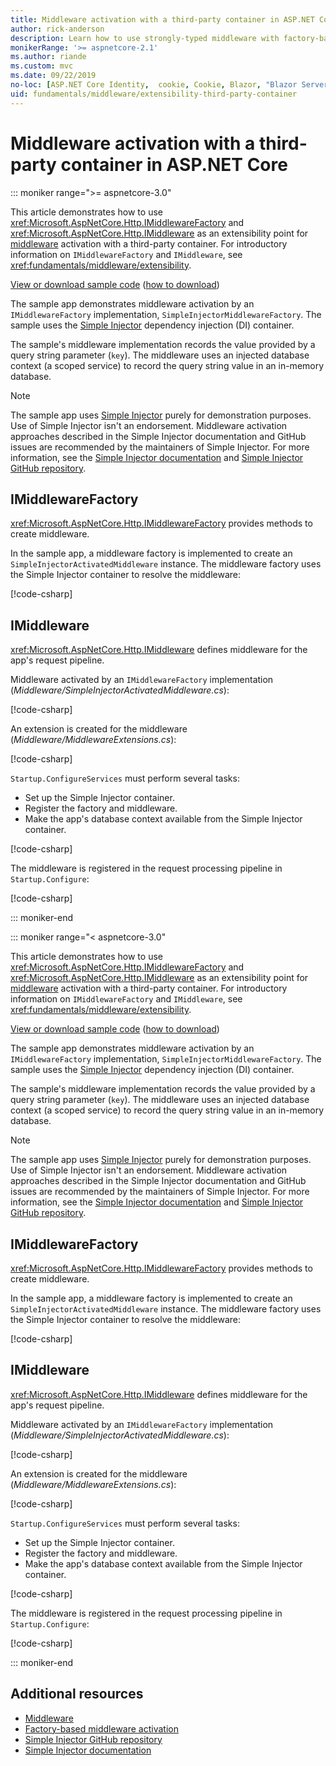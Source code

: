 ```yaml
---
title: Middleware activation with a third-party container in ASP.NET Core
author: rick-anderson
description: Learn how to use strongly-typed middleware with factory-based activation and a third-party container in ASP.NET Core.
monikerRange: '>= aspnetcore-2.1'
ms.author: riande
ms.custom: mvc
ms.date: 09/22/2019
no-loc: [ASP.NET Core Identity,  cookie, Cookie, Blazor, "Blazor Server", "Blazor WebAssembly", "Identity", "Let's Encrypt", Razor, SignalR]
uid: fundamentals/middleware/extensibility-third-party-container
---
```

# Middleware activation with a third-party container in ASP.NET Core

::: moniker range=">= aspnetcore-3.0"

This article demonstrates how to use <xref:Microsoft.AspNetCore.Http.IMiddlewareFactory> and <xref:Microsoft.AspNetCore.Http.IMiddleware> as an extensibility point for [middleware](xref:fundamentals/middleware/index) activation with a third-party container. For introductory information on `IMiddlewareFactory` and `IMiddleware`, see <xref:fundamentals/middleware/extensibility>.

[View or download sample code](https://github.com/dotnet/AspNetCore.Docs/tree/master/aspnetcore/fundamentals/middleware/extensibility-third-party-container/samples/) ([how to download](xref:index#how-to-download-a-sample))

The sample app demonstrates middleware activation by an `IMiddlewareFactory` implementation, `SimpleInjectorMiddlewareFactory`. The sample uses the [Simple Injector](https://simpleinjector.org) dependency injection (DI) container.

The sample's middleware implementation records the value provided by a query string parameter (`key`). The middleware uses an injected database context (a scoped service) to record the query string value in an in-memory database.

> [!NOTE]
> The sample app uses [Simple Injector](https://github.com/simpleinjector/SimpleInjector) purely for demonstration purposes. Use of Simple Injector isn't an endorsement. Middleware activation approaches described in the Simple Injector documentation and GitHub issues are recommended by the maintainers of Simple Injector. For more information, see the [Simple Injector documentation](https://simpleinjector.readthedocs.io/en/latest/index.html) and [Simple Injector GitHub repository](https://github.com/simpleinjector/SimpleInjector).

## IMiddlewareFactory

<xref:Microsoft.AspNetCore.Http.IMiddlewareFactory> provides methods to create middleware.

In the sample app, a middleware factory is implemented to create an `SimpleInjectorActivatedMiddleware` instance. The middleware factory uses the Simple Injector container to resolve the middleware:

[!code-csharp[](extensibility-third-party-container/samples/3.x/SampleApp/Middleware/SimpleInjectorMiddlewareFactory.cs?name=snippet1&highlight=5-8,12)]

## IMiddleware

<xref:Microsoft.AspNetCore.Http.IMiddleware> defines middleware for the app's request pipeline.

Middleware activated by an `IMiddlewareFactory` implementation (*Middleware/SimpleInjectorActivatedMiddleware.cs*):

[!code-csharp[](extensibility-third-party-container/samples/3.x/SampleApp/Middleware/SimpleInjectorActivatedMiddleware.cs?name=snippet1)]

An extension is created for the middleware (*Middleware/MiddlewareExtensions.cs*):

[!code-csharp[](extensibility-third-party-container/samples/3.x/SampleApp/Middleware/MiddlewareExtensions.cs?name=snippet1)]

`Startup.ConfigureServices` must perform several tasks:

* Set up the Simple Injector container.
* Register the factory and middleware.
* Make the app's database context available from the Simple Injector container.

[!code-csharp[](extensibility-third-party-container/samples/3.x/SampleApp/Startup.cs?name=snippet1)]

The middleware is registered in the request processing pipeline in `Startup.Configure`:

[!code-csharp[](extensibility-third-party-container/samples/3.x/SampleApp/Startup.cs?name=snippet2&highlight=12)]

::: moniker-end

::: moniker range="< aspnetcore-3.0"

This article demonstrates how to use <xref:Microsoft.AspNetCore.Http.IMiddlewareFactory> and <xref:Microsoft.AspNetCore.Http.IMiddleware> as an extensibility point for [middleware](xref:fundamentals/middleware/index) activation with a third-party container. For introductory information on `IMiddlewareFactory` and `IMiddleware`, see <xref:fundamentals/middleware/extensibility>.

[View or download sample code](https://github.com/dotnet/AspNetCore.Docs/tree/master/aspnetcore/fundamentals/middleware/extensibility-third-party-container/samples/) ([how to download](xref:index#how-to-download-a-sample))

The sample app demonstrates middleware activation by an `IMiddlewareFactory` implementation, `SimpleInjectorMiddlewareFactory`. The sample uses the [Simple Injector](https://simpleinjector.org) dependency injection (DI) container.

The sample's middleware implementation records the value provided by a query string parameter (`key`). The middleware uses an injected database context (a scoped service) to record the query string value in an in-memory database.

> [!NOTE]
> The sample app uses [Simple Injector](https://github.com/simpleinjector/SimpleInjector) purely for demonstration purposes. Use of Simple Injector isn't an endorsement. Middleware activation approaches described in the Simple Injector documentation and GitHub issues are recommended by the maintainers of Simple Injector. For more information, see the [Simple Injector documentation](https://simpleinjector.readthedocs.io/en/latest/index.html) and [Simple Injector GitHub repository](https://github.com/simpleinjector/SimpleInjector).

## IMiddlewareFactory

<xref:Microsoft.AspNetCore.Http.IMiddlewareFactory> provides methods to create middleware.

In the sample app, a middleware factory is implemented to create an `SimpleInjectorActivatedMiddleware` instance. The middleware factory uses the Simple Injector container to resolve the middleware:

[!code-csharp[](extensibility-third-party-container/samples/2.x/SampleApp/Middleware/SimpleInjectorMiddlewareFactory.cs?name=snippet1&highlight=5-8,12)]

## IMiddleware

<xref:Microsoft.AspNetCore.Http.IMiddleware> defines middleware for the app's request pipeline.

Middleware activated by an `IMiddlewareFactory` implementation (*Middleware/SimpleInjectorActivatedMiddleware.cs*):

[!code-csharp[](extensibility-third-party-container/samples/2.x/SampleApp/Middleware/SimpleInjectorActivatedMiddleware.cs?name=snippet1)]

An extension is created for the middleware (*Middleware/MiddlewareExtensions.cs*):

[!code-csharp[](extensibility-third-party-container/samples/2.x/SampleApp/Middleware/MiddlewareExtensions.cs?name=snippet1)]

`Startup.ConfigureServices` must perform several tasks:

* Set up the Simple Injector container.
* Register the factory and middleware.
* Make the app's database context available from the Simple Injector container.

[!code-csharp[](extensibility-third-party-container/samples/2.x/SampleApp/Startup.cs?name=snippet1)]

The middleware is registered in the request processing pipeline in `Startup.Configure`:

[!code-csharp[](extensibility-third-party-container/samples/2.x/SampleApp/Startup.cs?name=snippet2&highlight=12)]

::: moniker-end

## Additional resources

* [Middleware](xref:fundamentals/middleware/index)
* [Factory-based middleware activation](xref:fundamentals/middleware/extensibility)
* [Simple Injector GitHub repository](https://github.com/simpleinjector/SimpleInjector)
* [Simple Injector documentation](https://simpleinjector.readthedocs.io/en/latest/index.html)
